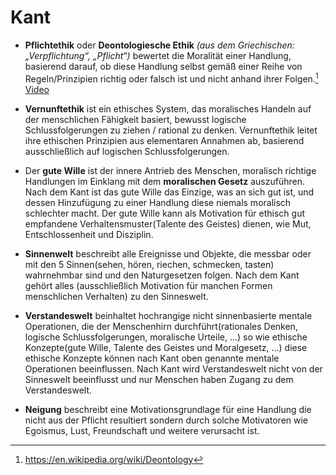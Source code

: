 # Kant

- **Pflichtethik** oder **Deontologiesche Ethik** _(aus dem Griechischen: „Verpflichtung“, „Pflicht“)_ bewertet die Moralität einer Handlung, basierend darauf, ob diese Handlung selbst gemäß einer Reihe von Regeln/Prinzipien richtig oder falsch ist und nicht anhand ihrer Folgen.[^1] [Video](https://www.youtube.com/watch?v=qC3Gh71no00)

- **Vernunftethik** ist ein ethisches System, das moralisches Handeln auf der menschlichen Fähigkeit basiert, bewusst logische Schlussfolgerungen zu ziehen / rational zu denken. Vernunftethik leitet ihre ethischen Prinzipien aus elementaren Annahmen ab, basierend ausschließlich auf logischen Schlussfolgerungen.

- Der **gute Wille** ist der innere Antrieb des Menschen, moralisch richtige Handlungen im Einklang mit dem **moralischen Gesetz** auszuführen. Nach dem Kant ist das gute Wille das Einzige, was an sich gut ist, und dessen Hinzufügung zu einer Handlung diese niemals moralisch schlechter macht. Der gute Wille kann als Motivation für ethisch gut empfandene Verhaltensmuster(Talente des Geistes) dienen, wie Mut, Entschlossenheit und Disziplin.

- **Sinnenwelt** beschreibt alle Ereignisse und Objekte, die messbar oder mit den 5 Sinnen(sehen, hören, riechen, schmecken, tasten) wahrnehmbar sind und den Naturgesetzen folgen. Nach dem Kant gehört alles (ausschließlich  Motivation für manchen Formen menschlichen Verhalten) zu den Sinneswelt.

- **Verstandeswelt** beinhaltet hochrangige nicht sinnenbasierte mentale Operationen, die der Menschenhirn durchführt(rationales Denken, logische Schlussfolgerungen, moralische Urteile, ...) so wie ethische Konzepte(gute Wille, Talente des Geistes und Moralgesetz, ...) diese ethische Konzepte können nach Kant oben genannte mentale Operationen beeinflussen. Nach Kant wird Verstandeswelt nicht von der Sinneswelt beeinflusst und nur Menschen haben Zugang zu dem Verstandeswelt.

- **Neigung** beschreibt eine Motivationsgrundlage für eine Handlung die nicht aus der Pflicht resultiert sondern durch solche Motivatoren wie Egoismus, Lust, Freundschaft und weitere verursacht ist.


[^1]:  https://en.wikipedia.org/wiki/Deontology
